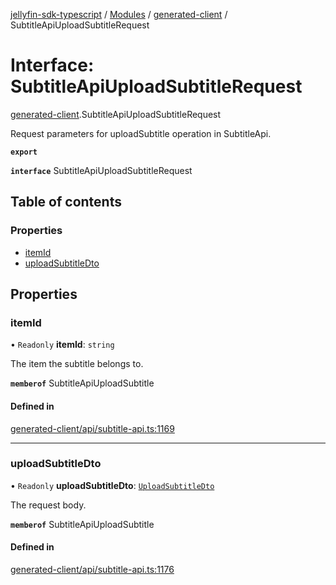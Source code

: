 [jellyfin-sdk-typescript](../README.md) / [Modules](../modules.md) / [generated-client](../modules/generated_client.md) / SubtitleApiUploadSubtitleRequest

# Interface: SubtitleApiUploadSubtitleRequest

[generated-client](../modules/generated_client.md).SubtitleApiUploadSubtitleRequest

Request parameters for uploadSubtitle operation in SubtitleApi.

**`export`**

**`interface`** SubtitleApiUploadSubtitleRequest

## Table of contents

### Properties

- [itemId](generated_client.SubtitleApiUploadSubtitleRequest.md#itemid)
- [uploadSubtitleDto](generated_client.SubtitleApiUploadSubtitleRequest.md#uploadsubtitledto)

## Properties

### itemId

• `Readonly` **itemId**: `string`

The item the subtitle belongs to.

**`memberof`** SubtitleApiUploadSubtitle

#### Defined in

[generated-client/api/subtitle-api.ts:1169](https://github.com/thornbill/jellyfin-sdk-typescript/blob/b0f5501/src/generated-client/api/subtitle-api.ts#L1169)

___

### uploadSubtitleDto

• `Readonly` **uploadSubtitleDto**: [`UploadSubtitleDto`](generated_client.UploadSubtitleDto.md)

The request body.

**`memberof`** SubtitleApiUploadSubtitle

#### Defined in

[generated-client/api/subtitle-api.ts:1176](https://github.com/thornbill/jellyfin-sdk-typescript/blob/b0f5501/src/generated-client/api/subtitle-api.ts#L1176)
